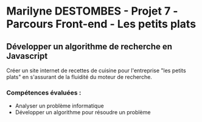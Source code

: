 # Marilyne DESTOMBES - Projet 7 -Parcours Front-end - Les petits plats
## Développer un algorithme de recherche en Javascript
Créer un site internet de recettes de cuisine pour l'entreprise "les petits plats" en s'assurant de la fluidité du moteur de recherche.
### Compétences évaluées :
- Analyser un problème informatique
- Développer un algorithme pour résoudre un problème

